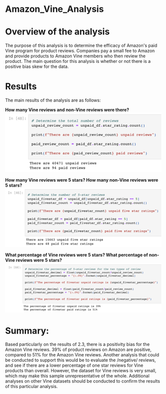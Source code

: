# Amazon_Vine_Analysis

# Overview of the analysis
The purpose of this analysis is to determine the efficacy of Amazon's paid Vine program for product reviews. Companies pay a small fee to Amazon and provide products to Amazon Vine members who then review the product. The main question for this analysis is whether or not there is a positive bias skew for the data.

# Results
The main results of the analysis are as follows:

**How many Vine reviews and non-Vine reviews were there?**
![Deliverable_2.1_Screenshot](https://github.com/heartgears/Amazon_Vine_Analysis/blob/main/Screenshots/number_of_reviews.png)

**How many Vine reviews were 5 stars? How many non-Vine reviews were 5 stars?** 
![Deliverable_2.2_Screenshot](https://github.com/heartgears/Amazon_Vine_Analysis/blob/main/Screenshots/number_five_star_ratings.png)

**What percentage of Vine reviews were 5 stars? What percentage of non-Vine reviews were 5 stars?** 
![Deliverable_2.3_Screenshot](https://github.com/heartgears/Amazon_Vine_Analysis/blob/main/Screenshots/percentages.png)

# Summary: 

Based particularly on the results of 2.3, there is a positivity bias for the Amazon Vine reviews. 39% of product reviews on Amazon are positive, compared to 51% for the Amazon Vine reviews. Another analysis that could be conducted to support this would be to evaluate the /negative/ reviews, and see if there are a lower percentage of one star reviews for Vine products than overall. However, the dataset for Vine reviews is very small, which may make this sample unrepresentative of the whole. Additional analyses on other Vine datasets should be conducted to confirm the results of this particular analysis.  
